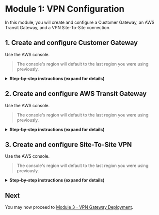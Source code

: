 # Module 1: VPN Configuration

In this module, you will create and configure a Customer Gateway, an AWS Transit Gateway,  and a VPN Site-To-Site connection.

## 1. Create and configure Customer Gateway

Use the AWS console.

> The console's region will default to the last region you were using previously. 

<details>
<summary><strong>Step-by-step instructions (expand for details)</strong></summary><p>

1. In the AWS Management Console choose **Services** then select **VPC** under Networking & Content Delivery.

2. Choose **Customer Gateways** on the left pan under 'Virtual Private Network (VPN)' section.

3. Choose **Create Customer Gateway**.

4. Input `OnPrem VPN Gateway` as the 'Name'.

5. Choose **Dynamic** for Routing.

6. Input the IP Address noted from the last step of section 1 in Module 1 as the 'IP Address'.

7. Leave other fields with default settings and choose **Create Customer Gateway**.

</p></details>

## 2. Create and configure AWS Transit Gateway

Use the AWS console.

> The console's region will default to the last region you were using previously. 

<details>
<summary><strong>Step-by-step instructions (expand for details)</strong></summary><p>

1. In the AWS Management Console choose **Services** then select **VPC** under Networking & Content Delivery.

2. Choose **Transit Gateways** on the left pan under 'Transit Gateways' section.

3. Choose **Create Transit Gateway**.

4. Input `VPN Transit Gateway` as the 'Name Tag' and 'Description'.

5. Leave other fields with default settings and choose **Create Transit Gateway**.

6. Input the IP Address noted from the last step of section 1 in Module 1 as the 'IP Address'.

7. Choose **Transit Gateway Attachments** on the left pan under 'Transit Gateways' section.

8. Choose **Create Transit Gateway Attachment**.

9. Select the Transit Gateway we just created from the drop-down menue of **Transit Gateway ID**.

10. Select **VPC**.

11. Input `VPC Attachment` as the 'Attachment name tag'.

12. Select the xxxx-aws-vpc from the drop-down menue of **VPC ID**.

13. Leave other fields with default settings and choose **Create attachment**.

</p></details>

## 3. Create and configure Site-To-Site VPN

Use the AWS console.

> The console's region will default to the last region you were using previously. 

<details>
<summary><strong>Step-by-step instructions (expand for details)</strong></summary><p>

1. In the AWS Management Console choose **Services** then select **VPC** under Networking & Content Delivery.

2. Choose **Site-To-Site VPN Connections** on the left pan under 'Virtual Private Network (VPN)' section.

3. Choose **Create VPN Connection**.

4. Input `OnPrem AWS VPN Connection` as the 'Name Tag'.

5. Choose **Transit Gateway** as 'Target Gateway Type'.

6. Select the Transit Gateway we just created from the drop-down menue of **Transit Gateway**.

7. Choose **Existing** as 'Customer Gateway'.

8. Select the Customer Gateway we just created from the drop-down menue of **Customer Gateway ID**.

9. Leave other fields with default settings and choose **Create VPN Connection**. Choose **Close**.

10. Select the VPN Connection we just created and choose **Download Configuration** on the top.

11. Select **Generic** as 'Vendor' and choose **Download**. Keep the VPN Connection configuration file, we will use it in Module 3.

12. The 'state' will remain pending and if you choose **Tunnel Details** from the bottom you can see both 'Tunnel 1' and 'Tunnel 2' are down which is expected as we didn't yeh create the Customer VPN Gateway.

</p></details>


## Next

You may now proceed to [Module 3 - VPN Gateway Deployment](./3_VPNGatewayDeployment).
